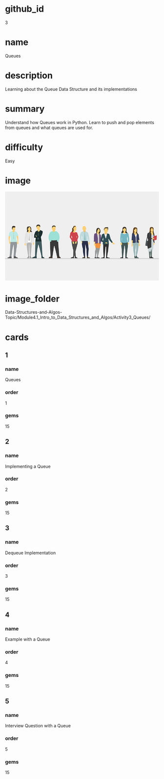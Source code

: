 # github_id
3

# name
Queues

# description
Learning about the Queue Data Structure and its implementations

# summary
Understand how Queues work in Python. Learn to push and pop elements from queues and what queues are used for. 

# difficulty
Easy

# image
<img src="images/Queue.jpg">

# image_folder
Data-Structures-and-Algos-Topic/Module4.1_Intro_to_Data_Structures_and_Algos/Activity3_Queues/

# cards
 
## 1

### name
Queues

### order
1 

### gems
15

## 2

### name
Implementing a Queue

### order
2

### gems
15

## 3

### name
Dequeue Implementation

### order
3

### gems
15

## 4

### name
Example with a Queue

### order
4

### gems
15

## 5

### name
Interview Question with a Queue

### order
5

### gems
15
